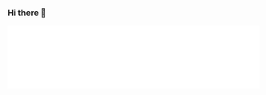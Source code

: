 ### Hi there 👋

![@fguisso](https://raw.githubusercontent.com/fguisso/fguisso/master/new_terminal.svg)
